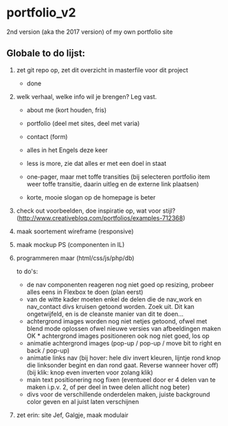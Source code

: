 # portfolio_v2
2nd version (aka the 2017 version) of my own portfolio site



## Globale to do lijst:

1. zet git repo op, zet dit overzicht in masterfile voor dit project

    * done
    
2. welk verhaal, welke info wil je brengen? Leg vast.

    * about me (kort houden, fris)
    * portfolio (deel met sites, deel met varia)
    * contact (form)  
    
    * alles in het Engels deze keer
    * less is more, zie dat alles er met een doel in staat
    * one-pager, maar met toffe transities (bij selecteren portfolio item weer toffe transitie, daarin uitleg en de externe link plaatsen)  
    
    * korte, mooie slogan op de homepage is beter  
    
3. check out voorbeelden, doe inspiratie op, wat voor stijl?  (http://www.creativebloq.com/portfolios/examples-712368)

4. maak soortement wireframe (responsive)

5. maak mockup PS (componenten in IL)

6. programmeren maar (html/css/js/php/db)

    to do's: 
    * de nav componenten reageren nog niet goed op resizing, probeer alles eens in Flexbox te doen (plan eerst)
    * van de witte kader moeten enkel de delen die de nav_work en nav_contact divs kruisen getoond worden. Zoek uit. Dit kan ongetwijfeld, en is de cleanste manier van dit te doen...
    * achtergrond images worden nog niet netjes getoond, ofwel met blend mode oplossen ofwel nieuwe versies van afbeeldingen maken
    OK * achtergrond images positioneren ook nog niet goed, los op
    * animatie achtergrond images (pop-up / pop-up / move bit to right en back / pop-up)
    * animatie links nav (bij hover: hele div invert kleuren, lijntje rond knop die linksonder begint en dan rond gaat. Reverse wanneer hover off) (bij klik: knop even inverten voor zolang klik)
    * main text positionering nog fixen (eventueel door er 4 delen van te maken i.p.v. 2, of per deel in twee delen allicht nog beter)
    * divs voor de verschillende onderdelen maken, juiste background color geven en al juist laten verschijnen
    

7. zet erin: site Jef, Galgje, maak modulair



